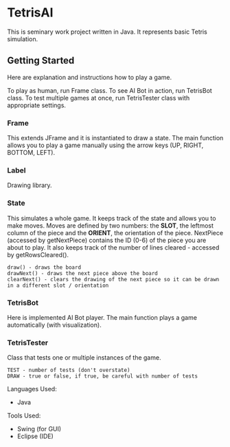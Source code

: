 # TetrisAI

This is seminary work project written in Java. It represents basic Tetris simulation.

## Getting Started

Here are explanation and instructions how to play a game.

To play as human, run Frame class.
To see AI Bot in action, run TetrisBot class.
To test multiple games at once, run TetrisTester class with appropriate settings.

### Frame

This extends JFrame and it is instantiated to draw a state.
The main function allows you to play a game manually using the arrow keys (UP, RIGHT, BOTTOM, LEFT).

### Label

Drawing library.

### State

This simulates a whole game. It keeps track of the state and allows you to make moves.
Moves are defined by two numbers: the **SLOT**, the leftmost column of the piece and the **ORIENT**, 
the orientation of the piece.
NextPiece (accessed by getNextPiece) contains the ID (0-6) of the piece you are about to play.
It also keeps track of the number of lines cleared - accessed by getRowsCleared().

```
draw() - draws the board
drawNext() - draws the next piece above the board
clearNext() - clears the drawing of the next piece so it can be drawn in a different slot / orientation
```
### TetrisBot

Here is implemented AI Bot player.
The main function plays a game automatically (with visualization).

### TetrisTester

Class that tests one or multiple instances of the game.

```
TEST - number of tests (don't overstate)
DRAW - true or false, if true, be careful with number of tests
```


Languages Used:
* Java

Tools Used:
* Swing (for GUI)
* Eclipse (IDE)